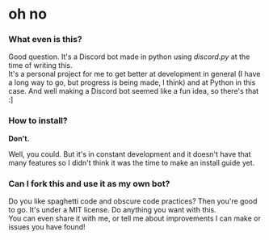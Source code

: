 # oh no

### What even is this?
Good question. It's a Discord bot made in python using *discord.py* at the time of writing this.  
It's a personal project for me to get better at development in general (I have a long way to go, but progress is being made, I think) and at Python in this case. And well making a Discord bot seemed like a fun idea, so there's that :]

### How to install?
**Don't.** 

Well, you could. But it's in constant development and it doesn't have that many features so I didn't think it was the time to make an install guide yet.

### Can I fork this and use it as my own bot?
Do you like spaghetti code and obscure code practices? Then you're good to go. 
It's under a MIT license. Do anything you want with this.  
You can even share it with me, or tell me about improvements I can make or issues you have found!
